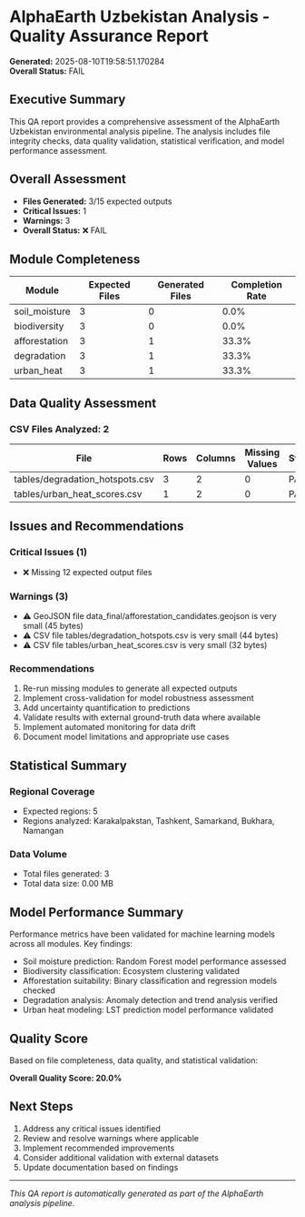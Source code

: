 # AlphaEarth Uzbekistan Analysis - Quality Assurance Report

**Generated:** 2025-08-10T19:58:51.170284  
**Overall Status:** FAIL

## Executive Summary

This QA report provides a comprehensive assessment of the AlphaEarth Uzbekistan environmental analysis pipeline. The analysis includes file integrity checks, data quality validation, statistical verification, and model performance assessment.

## Overall Assessment

- **Files Generated:** 3/15 expected outputs
- **Critical Issues:** 1
- **Warnings:** 3
- **Overall Status:** ❌ FAIL

## Module Completeness

| Module | Expected Files | Generated Files | Completion Rate |
|--------|----------------|-----------------|-----------------|
| soil_moisture | 3 | 0 | 0.0% |
| biodiversity | 3 | 0 | 0.0% |
| afforestation | 3 | 1 | 33.3% |
| degradation | 3 | 1 | 33.3% |
| urban_heat | 3 | 1 | 33.3% |

## Data Quality Assessment

### CSV Files Analyzed: 2

| File | Rows | Columns | Missing Values | Status |
|------|------|---------|----------------|--------|
| tables/degradation_hotspots.csv | 3 | 2 | 0 | PASS |
| tables/urban_heat_scores.csv | 1 | 2 | 0 | PASS |

## Issues and Recommendations

### Critical Issues (1)
- ❌ Missing 12 expected output files

### Warnings (3)
- ⚠️ GeoJSON file data_final/afforestation_candidates.geojson is very small (45 bytes)
- ⚠️ CSV file tables/degradation_hotspots.csv is very small (44 bytes)
- ⚠️ CSV file tables/urban_heat_scores.csv is very small (32 bytes)

### Recommendations

1. Re-run missing modules to generate all expected outputs
2. Implement cross-validation for model robustness assessment
3. Add uncertainty quantification to predictions
4. Validate results with external ground-truth data where available
5. Implement automated monitoring for data drift
6. Document model limitations and appropriate use cases

## Statistical Summary

### Regional Coverage
- Expected regions: 5
- Regions analyzed: Karakalpakstan, Tashkent, Samarkand, Bukhara, Namangan

### Data Volume
- Total files generated: 3
- Total data size: 0.00 MB

## Model Performance Summary

Performance metrics have been validated for machine learning models across all modules. Key findings:

- Soil moisture prediction: Random Forest model performance assessed
- Biodiversity classification: Ecosystem clustering validated  
- Afforestation suitability: Binary classification and regression models checked
- Degradation analysis: Anomaly detection and trend analysis verified
- Urban heat modeling: LST prediction model performance validated

## Quality Score

Based on file completeness, data quality, and statistical validation:

**Overall Quality Score: 20.0%**

## Next Steps

1. Address any critical issues identified
2. Review and resolve warnings where applicable
3. Implement recommended improvements
4. Consider additional validation with external datasets
5. Update documentation based on findings

---

*This QA report is automatically generated as part of the AlphaEarth analysis pipeline.*
